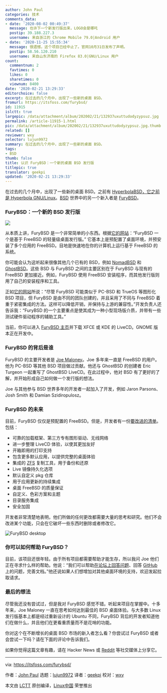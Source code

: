 ```yaml
---
author: John Paul
categories: 技术
comments_data:
- date: '2020-08-02 00:49:37'
  message: 也许下一个新发行版出来，LOGO会是哪吒
  postip: 39.188.227.3
  username: 来自浙江的 Chrome Mobile 79.0|Android 用户
- date: '2020-11-25 15:55:34'
  message: 很遗憾，这个项目已经中止了。官网10月31日发布了声明。
  postip: 58.56.120.210
  username: 来自山东济南的 Firefox 83.0|GNU/Linux 用户
count:
  commentnum: 2
  favtimes: 0
  likes: 0
  sharetimes: 0
  viewnum: 8400
date: '2020-02-21 13:29:33'
editorchoice: false
excerpt: 在过去的几个月中，出现了一些新的桌面 BSD。
fromurl: https://itsfoss.com/furybsd/
id: 11915
islctt: true
largepic: /data/attachment/album/202002/21/132937uxuttudodyzypsuz.jpg
permalink: /article-11915-1.html
pic: /data/attachment/album/202002/21/132937uxuttudodyzypsuz.jpg.thumb.jpg
related: []
reviewer: wxy
selector: lujun9972
summary: 在过去的几个月中，出现了一些新的桌面 BSD。
tags:
- BSD
thumb: false
title: 认识 FuryBSD：一个新的桌面 BSD 发行版
titlepic: true
translator: geekpi
updated: '2020-02-21 13:29:33'
---
```


在过去的几个月中，出现了一些新的桌面 BSD。之前有 [HyperbolaBSD，它之前是 Hyperbola GNU/Linux](https://itsfoss.com/hyperbola-linux-bsd/)。[BSD](https://itsfoss.com/bsd/) 世界中的另一个新入者是 [FuryBSD](https://www.furybsd.org/)。


### FuryBSD：一个新的 BSD 发行版


![](/data/attachment/album/202002/21/132937uxuttudodyzypsuz.jpg)


从本质上讲，FuryBSD 是一个非常简单的小东西。根据[它的网站](https://www.furybsd.org/manifesto/)：“FuryBSD 一个是基于 FreeBSD 的轻量级桌面发行版。” 它基本上是预配置了桌面环境，并预安装了多个应用的 FreeBSD。目地是快速地在你的计算机上运行基于 FreeBSD 的系统。


你可能会认为这听起来很像其他几个已有的 BSD，例如 [NomadBSD](https://itsfoss.com/nomadbsd/) 和 [GhostBSD](https://ghostbsd.org/)。这些 BSD 与 FuryBSD 之间的主要区别在于 FuryBSD 与现有的 FreeBSD 更加接近。例如，FuryBSD 使用 FreeBSD 安装程序，而其他发行版则用了自己的安装程序和工具。


正如[它的网站](https://www.furybsd.org/furybsd-video-overview-at-knoxbug/)所说：“尽管 FuryBSD 可能类似于 PC-BSD 和 TrueOS 等图形化 BSD 项目，但 FuryBSD 是由不同的团队创建的，并且采用了不同与 FreeBSD 着重于紧密集成的方法。这样可以降低开销，并保持与上游的兼容性。”开发负责人还告诉我：“FuryBSD 的一个主要重点是使其成为一种小型现场版介质，并带有一些测试硬件驱动程序的辅助工具。”


当前，你可以进入 [FuryBSD 主页](https://www.furybsd.org/)并下载 XFCE 或 KDE 的 LiveCD。GNOME 版本正在开发中。


### FuryBSD 的背后是谁


FuryBSD 的主要开发者是 [Joe Maloney](https://github.com/pkgdemon)。Joe 多年来一直是 FreeBSD 的用户。他为 PC-BSD 等其他 BSD 项目做过贡献。他还与 GhostBSD 的创建者 Eric Turgeon 一起重写了 GhostBSD LiveCD。在此过程中，他对 BSD 有了更好的了解，并开始形成自己如何做一个发行版的想法。


Joe 与其他参与 BSD 世界多年的开发者一起加入了开发，例如 Jaron Parsons、Josh Smith 和 Damian Szidiropulosz。


### FuryBSD 的未来


目前，FuryBSD 仅仅是预配置的 FreeBSD。但是，开发者有一份[要改进的清单](https://www.furybsd.org/manifesto/)。包括：


* 可靠的加载框架、第三方专有图形驱动、无线网络
* 进一步整理 LiveCD 体验，以使其更加友好
* 开箱即用的打印支持
* 包含更多默认应用，以提供完整的桌面体验
* 集成的 [ZFS](https://itsfoss.com/what-is-zfs/) 复制工具，用于备份和还原
* Live 镜像持久化选项
* 默认自定义 pkg 仓库
* 用于应用更新的持续集成
* 桌面 FreeBSD 的质量保证
* 自定义、色彩方案和主题
* 目录服务集成
* 安全加固


开发者非常清楚地表明，他们所做的任何更改都需要大量的思考和研究。他们不会改进某个功能，只会在它破坏一些东西时删除或者修改它。


![FuryBSD desktop](/data/attachment/album/202002/21/132941tnmoxdmfbeb0d9oz.jpg)


### 你可以如何帮助 FuryBSD？


目前，该项目还很年轻。由于所有项目都需要帮助才能生存，所以我问 Joe 他们正在寻求什么样的帮助。他说：“我们可以帮助[在论坛上回答问题](https://forums.furybsd.org/)、回答 [GitHub](https://github.com/furybsd) 上的问题，完善文档。”他还说如果人们想增加对其他桌面环境的支持，欢迎发起拉取请求。


### 最后的想法


尽管我还没有尝试过，但是我对 FuryBSD 感觉不错。听起来项目在掌握中。十多年来，Joe Maloney 一直在思考如何达到最佳的 BSD 桌面体验。与大多数 Linux 发行版基本上都是经过重新设计的 Ubuntu 不同，FuryBSD 背后的开发者知道他们在做什么，并且他们在更看重质量而不是花哨的功能。


你对这个在不断增长的桌面 BSD 市场的新入者怎么看？你尝试过 FuryBSD 或者会尝试一下吗？请在下面的评论中告诉我们。


如果你觉得这篇文章有趣，请在 Hacker News 或 [Reddit](https://reddit.com/r/linuxusersgroup) 等社交媒体上分享它。




---


via: <https://itsfoss.com/furybsd/>


作者：[John Paul](https://itsfoss.com/author/john/) 选题：[lujun9972](https://github.com/lujun9972) 译者：[geekpi](https://github.com/geekpi) 校对：[wxy](https://github.com/wxy)


本文由 [LCTT](https://github.com/LCTT/TranslateProject) 原创编译，[Linux中国](https://linux.cn/) 荣誉推出